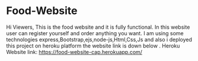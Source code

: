 # Food-Website
Hi Viewers,
This is the food website and it is fully functional.
In this website user can register yourself and order anything you want.
I am using some technologies express,Bootstrap,ejs,node-js,Html,Css,Js
and also i deployed this project on heroku platform
the website link is down below .
Heroku Website link: https://food-website-cap.herokuapp.com/



